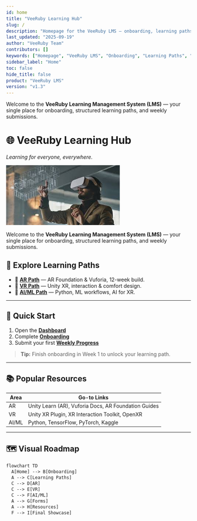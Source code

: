 ```yaml
---
id: home
title: "VeeRuby Learning Hub"
slug: /
description: "Homepage for the VeeRuby LMS — onboarding, learning paths, and resources."
last_updated: "2025-09-19"
author: "VeeRuby Team"
contributors: []
keywords: ["Homepage", "VeeRuby LMS", "Onboarding", "Learning Paths", "AR", "VR", "AI/ML"]
sidebar_label: "Home"
toc: false
hide_title: false
product: "VeeRuby LMS"
version: "v1.3"
---
```


Welcome to the **VeeRuby Learning Management System (LMS)** — your single place for onboarding, structured learning paths, and weekly submissions.

# 🌐 VeeRuby Learning Hub  
*Learning for everyone, everywhere.*

![Immersive VR Learning](/img/home-hero-vr.jpeg "Explore AR, VR, and AI/ML at VeeRuby")

Welcome to the **VeeRuby Learning Management System (LMS)** — your single place for onboarding, structured learning paths, and weekly submissions.


## 🔎 Explore Learning Paths
- 📱 **[AR Path](AR/README.md)** — AR Foundation & Vuforia, 12-week build.  
- 🥽 **[VR Path](VR/README.md)** — Unity XR, interaction & comfort design.  
- 🤖 **[AI/ML Path](AI/README.md)** — Python, ML workflows, AI for XR.

---

## 🚀 Quick Start
1. Open the **[Dashboard](dashboard.md)**  
2. Complete **[Onboarding](Onboarding/README.md)**  
3. Submit your first **[Weekly Progress](Forms/Weekly_Progress.md)**

> **Tip:** Finish onboarding in Week 1 to unlock your learning path.

---

## 📚 Popular Resources
| Area | Go-to Links |
|---|---|
| AR | Unity Learn (AR), Vuforia Docs, AR Foundation Guides |
| VR | Unity XR Plugin, XR Interaction Toolkit, OpenXR |
| AI/ML | Python, TensorFlow, PyTorch, Kaggle |

---

## 🗺️ Visual Roadmap
```mermaid
flowchart TD
  A[Home] --> B[Onboarding]
  A --> C[Learning Paths]
  C --> D[AR]
  C --> E[VR]
  C --> F[AI/ML]
  A --> G[Forms]
  A --> H[Resources]
  F --> I[Final Showcase]
```
